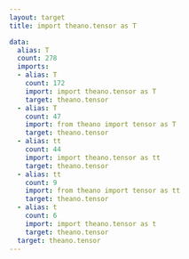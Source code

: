 ```yaml
---
layout: target
title: import theano.tensor as T

data:
  alias: T
  count: 278
  imports:
  - alias: T
    count: 172
    import: import theano.tensor as T
    target: theano.tensor
  - alias: T
    count: 47
    import: from theano import tensor as T
    target: theano.tensor
  - alias: tt
    count: 44
    import: import theano.tensor as tt
    target: theano.tensor
  - alias: tt
    count: 9
    import: from theano import tensor as tt
    target: theano.tensor
  - alias: t
    count: 6
    import: import theano.tensor as t
    target: theano.tensor
  target: theano.tensor
---
```

